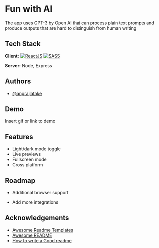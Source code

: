 
# Fun with AI

The app uses GPT-3 by Open AI that can process plain text prompts and produce outputs that are hard to distinguish from human writing


## Tech Stack

**Client:** [![ReactJS](https://img.shields.io/badge/React-45b8d8?style=for-the-badge&logo=react&logoColor=white)](https://reactjs.org/)
[![SASS](https://img.shields.io/badge/Sass-CC6699?style=for-the-badge&logo=sass&logoColor=white)](https://sass-lang.com/)

**Server:** Node, Express


## Authors

- [@angrajlatake](https://www.github.com/angrajlatake)


## Demo

Insert gif or link to demo


## Features

- Light/dark mode toggle
- Live previews
- Fullscreen mode
- Cross platform


## Roadmap

- Additional browser support

- Add more integrations


## Acknowledgements

 - [Awesome Readme Templates](https://awesomeopensource.com/project/elangosundar/awesome-README-templates)
 - [Awesome README](https://github.com/matiassingers/awesome-readme)
 - [How to write a Good readme](https://bulldogjob.com/news/449-how-to-write-a-good-readme-for-your-github-project)

